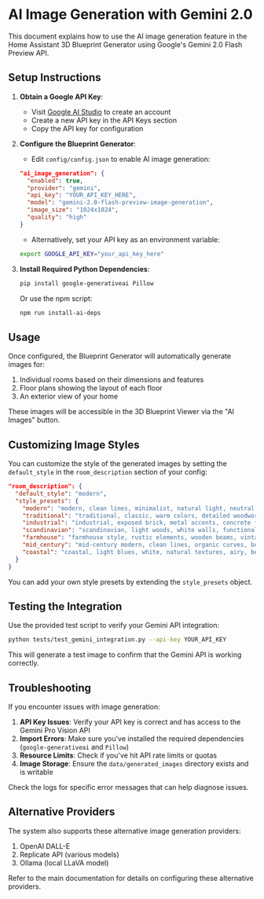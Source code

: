 # AI Image Generation with Gemini 2.0

This document explains how to use the AI image generation feature in the Home Assistant 3D Blueprint Generator using Google's Gemini 2.0 Flash Preview API.

## Setup Instructions

1. **Obtain a Google API Key**:
   - Visit [Google AI Studio](https://makersuite.google.com/) to create an account
   - Create a new API key in the API Keys section
   - Copy the API key for configuration

2. **Configure the Blueprint Generator**:
   - Edit `config/config.json` to enable AI image generation:
   ```json
   "ai_image_generation": {
     "enabled": true,
     "provider": "gemini",
     "api_key": "YOUR_API_KEY_HERE",
     "model": "gemini-2.0-flash-preview-image-generation",
     "image_size": "1024x1024",
     "quality": "high"
   }
   ```
   - Alternatively, set your API key as an environment variable:
   ```bash
   export GOOGLE_API_KEY="your_api_key_here"
   ```

3. **Install Required Python Dependencies**:
   ```bash
   pip install google-generativeai Pillow
   ```

   Or use the npm script:
   ```bash
   npm run install-ai-deps
   ```

## Usage

Once configured, the Blueprint Generator will automatically generate images for:

1. Individual rooms based on their dimensions and features
2. Floor plans showing the layout of each floor
3. An exterior view of your home

These images will be accessible in the 3D Blueprint Viewer via the "AI Images" button.

## Customizing Image Styles

You can customize the style of the generated images by setting the `default_style` in the `room_description` section of your config:

```json
"room_description": {
  "default_style": "modern",
  "style_presets": {
    "modern": "modern, clean lines, minimalist, natural light, neutral colors",
    "traditional": "traditional, classic, warm colors, detailed woodwork, cozy",
    "industrial": "industrial, exposed brick, metal accents, concrete floors, open concept",
    "scandinavian": "scandinavian, light woods, white walls, functional, hygge",
    "farmhouse": "farmhouse style, rustic elements, wooden beams, vintage accents, warm",
    "mid_century": "mid-century modern, clean lines, organic curves, bold colors",
    "coastal": "coastal, light blues, white, natural textures, airy, beachy"
  }
}
```

You can add your own style presets by extending the `style_presets` object.

## Testing the Integration

Use the provided test script to verify your Gemini API integration:

```bash
python tests/test_gemini_integration.py --api-key YOUR_API_KEY
```

This will generate a test image to confirm that the Gemini API is working correctly.

## Troubleshooting

If you encounter issues with image generation:

1. **API Key Issues**: Verify your API key is correct and has access to the Gemini Pro Vision API
2. **Import Errors**: Make sure you've installed the required dependencies (`google-generativeai` and `Pillow`)
3. **Resource Limits**: Check if you've hit API rate limits or quotas
4. **Image Storage**: Ensure the `data/generated_images` directory exists and is writable

Check the logs for specific error messages that can help diagnose issues.

## Alternative Providers

The system also supports these alternative image generation providers:

1. OpenAI DALL-E
2. Replicate API (various models)
3. Ollama (local LLaVA model)

Refer to the main documentation for details on configuring these alternative providers.
